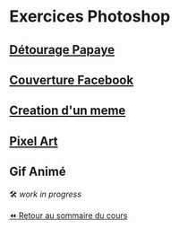 # Exercices Photoshop

## [Détourage Papaye](https://drive.google.com/drive/folders/1Z_kZ9Yx6eg_8LiY1wyD2ApKo5BOeQ23m?usp=sharing)

## [Couverture Facebook](https://drive.google.com/drive/folders/1F_6XpWazjBI1PRdKU_v5_tibqjnSHPUS?usp=sharing)

## [Creation d'un meme](https://drive.google.com/drive/folders/16I0-DHWICstA2NSp2jAaXZMF9r5kmEtb?usp=sharing)

## [Pixel Art](https://drive.google.com/drive/folders/1MBOu2ps3N7Ge-alLlNLooLgCP2amQRWb?usp=sharing)

## Gif Animé

:hammer_and_wrench: *work in progress*

[:rewind: Retour au sommaire du cours](./README.md#table-des-matières)